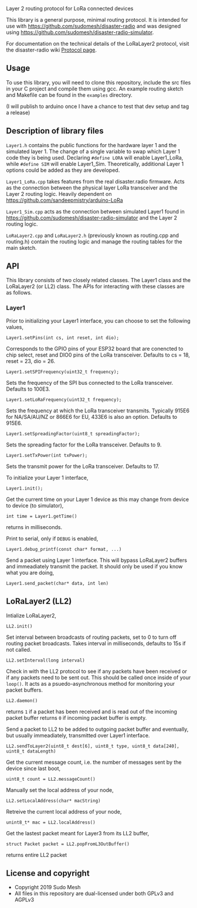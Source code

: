 Layer 2 routing protocol for LoRa connected devices 

This library is a general purpose, minimal routing protocol. It is intended for use with https://github.com/sudomesh/disaster-radio and was designed using https://github.com/sudomesh/disaster-radio-simulator.

For documentation on the technical details of the LoRaLayer2 protocol, visit the disaster-radio wiki [Protocol page](https://github.com/sudomesh/disaster-radio/wiki/Protocol).

## Usage

To use this library, you will need to clone this repository, include the src files in your C project and compile them using gcc. An example routing sketch and Makefile can be found in the `examples` directory.

(I will publish to arduino once I have a chance to test that dev setup and tag a release) 

## Description of library files

`Layer1.h` contains the public functions for the hardware layer 1 and the simulated layer 1. The change of a single variable to swap which Layer 1 code they is being used. Declaring `#define LORA` will enable Layer1_LoRa, while `#define SIM` will enable Layer1_Sim. Theoretically, additional Layer 1 options could be added as they are developed.

`Layer1_LoRa.cpp` takes features from the real disaster.radio firmware. Acts as the connection between the physical layer LoRa transceiver and the Layer 2 routing logic. Heavily dependent on https://github.com/sandeepmistry/arduino-LoRa 

`Layer1_Sim.cpp` acts as the connection between simulated Layer1 found in https://github.com/sudomesh/disaster-radio-simulator and the Layer 2 routing logic.

`LoRaLayer2.cpp` and `LoRaLayer2.h` (previously known as routing.cpp and routing.h) contain the routing logic and manage the routing tables for the main sketch. 

## API

This library consists of two closely related classes. The Layer1 class and the LoRaLayer2 (or LL2) class. The APIs for interacting with these classes are as follows.

### Layer1

Prior to initializing your Layer1 interface, you can choose to set the following values,  
```
Layer1.setPins(int cs, int reset, int dio);
```
Corresponds to the GPIO pins of your ESP32 board that are conencted to chip select, reset and DIO0 pins of the LoRa transceiver. Defaults to cs = 18, reset = 23, dio = 26.  

```
Layer1.setSPIFrequency(uint32_t frequency);
```
Sets the frequency of the SPI bus connected to the LoRa transceiver. Defaults to 100E3.  

```
Layer1.setLoRaFrequency(uint32_t frequency);
```
Sets the frequency at which the LoRa transceiver transmits. Typically 915E6 for NA/SA/AU/NZ or 866E6 for EU, 433E6 is also an option. Defaults to 915E6.   

```
Layer1.setSpreadingFactor(uint8_t spreadingFactor);
```
Sets the spreading factor for the LoRa transceiver. Defaults to 9.  

```
Layer1.setTxPower(int txPower);
```
Sets the transmit power for the LoRa transceiver. Defaults to 17.  


To initialize your Layer 1 interface,  
```
Layer1.init();
```

Get the current time on your Layer 1 device as this may change from device to device (to simulator), 
```
int time = Layer1.getTime()
```
returns in milliseconds.

Print to serial, only if `DEBUG` is enabled,
```
Layer1.debug_printf(const char* format, ...) 
```

Send a packet using Layer 1 interface. This will bypass LoRaLayer2 buffers and immeadiately transmit the packet. It should only be used if you know what you are doing,
```
Layer1.send_packet(char* data, int len)
```

## LoRaLayer2 (LL2)

Intialize LoRaLayer2,
```
LL2.init()
```

Set interval between broadcasts of routing packets, set to 0 to turn off routing packet broadcasts. Takes interval in milliseconds, defaults to 15s if not called.
```
LL2.setInterval(long interval)
```

Check in with the LL2 protocol to see if any packets have been received or if any packets need to be sent out. This should be called once inside of your `loop()`. It acts as a psuedo-asynchronous method for monitoring your packet buffers.
```
LL2.daemon()
```
returns `1` if a packet has been received and is read out of the incoming packet buffer
returns `0` if incoming packet buffer is empty.

Send a packet to LL2 to be added to outgoing packet buffer and eventually, but usually immeadiately, transmitted over Layer1 interface.
```
LL2.sendToLayer2(uint8_t dest[6], uint8_t type, uint8_t data[240], uint8_t dataLength)
```

Get the current message count, i.e. the number of messages sent by the device since last boot,
```
uint8_t count = LL2.messageCount()
```

Manually set the local address of your node,
```
LL2.setLocalAddress(char* macString)
```

Retreive the current local address of your node,
```
unint8_t* mac = LL2.localAddress()
```

Get the lastest packet meant for Layer3 from its LL2 buffer, 
```
struct Packet packet = LL2.popFromL3OutBuffer()
```
returns entire LL2 packet

## License and copyright
* Copyright 2019 Sudo Mesh 
* All files in this repository are dual-licensed under both GPLv3 and AGPLv3
